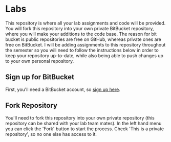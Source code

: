 # Labs

This repository is where all your lab assignments and code will be provided. You will fork this repository into your own private BitBucket repository, where you will make your additions to the code base. The reason for bit bucket is public repositories are free on GitHub, whereas private ones are free on BitBucket. I will be adding assignments to this repository throughout the semester so you will need to follow the instructions below in order to keep your repository up-to-date, while also being able to push changes up to your own personal repository.

## Sign up for BitBucket

First, you'll need a BitBucket account, so [sign up here](https://bitbucket.org/account/signup/). 

## Fork Repository

You'll need to fork this repository into your own private repository (this repository can be shared with your lab team mates). In the left hand menu you can click the 'Fork' button to start the process. Check 'This is a private repository', so no one else has access to it.
